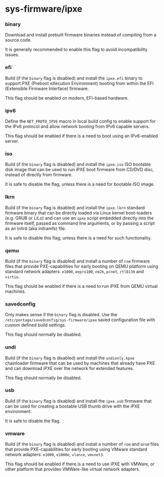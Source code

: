 # sys-firmware/ipxe

### binary
Download and install prebuilt firmware binaries instead of compiling from a source code.

It is generally recommended to enable this flag to avoid incompatibility issues.

### efi
Build (if the `binary` flag is disabled) and install the `ipxe.efi` binary to support PXE (Preboot eXecution Environment) booting from within the EFI (Extensible Firmware Interface) firmware.

This flag should be enabled on modern, EFI-based hardware.

### ipv6
Define the `NET_PROTO_IPV6` macro in local build config to enable support for the IPv6 protocol and allow network booting from IPv6 capable servers.

This flag should be enabled if there is a need to boot using an IPv6-enabled server.

### iso
Build (if the `binary` flag is disabled) and install the `ipxe.iso` ISO bootable disk image that can be used to run iPXE boot firmware from CD/DVD disc, instead of directly from firmware.

It is safe to disable the flag, unless there is a need for bootable ISO image.

### lkrn
Build (if the `binary` flag is disabled) and install the `ipxe.lkrn` standard firmware binary that can be directly loaded via Linux kernel boot-loaders (e.g. GRUB or LiLo) and can use an `ipxe` script embedded directly into the firmware itself, passed as command line arguments, or by passing a script as an initrd (aka initramfs) file.

It is safe to disable this flag, unless there is a need for such functionality.

### qemu
Build (if the `binary` flag is disabled) and install a number of `rom` firmware files that provide PXE-capabilities for early booting on QEMU platform using standard network adapters: `e1000`, `eepro100`, `ne2k`, `pcnet`, `rtl8139` and `virtio`.

This flag should be enabled if there is a need to run iPXE from QEMU virtual machines.

### savedconfig
Only makes sense if the `binary` flag is disabled. Use the `/etc/portage/savedconfig/sys-firmware/ipxe` saved configuration file with custom defined build settings.

This flag should normally be disabled.

### undi
Build (if the `binary` flag is disabled) and install the `undionly.kpxe` chainloader firmware that can be used by machines that already have PXE and can download iPXE over the network for extended features.

This flag should normally be disabled.

### usb
Build (if the `binary` flag is disabled) and install the `ipxe.usb` firmware that can be used for creating a bootable USB thumb drive with the iPXE environment.

It is safe to disable the flag.

### vmware
Build (if the `binary` flag is disabled) and install a number of `rom` and `mrom` files that provide PXE-capabilities for early booting using VMware standard network adapters: `e1000`, `e1000e`, `vlance`, `vmxnet3`.

This flag should be enabled if there is a need to use iPXE with VMWare, or other platform that provides VMWare-like virtual network adapters.

